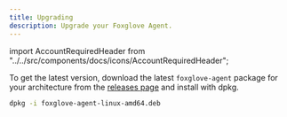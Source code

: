 ```yaml
---
title: Upgrading
description: Upgrade your Foxglove Agent.
---
```


import AccountRequiredHeader from "../../src/components/docs/icons/AccountRequiredHeader";

<AccountRequiredHeader badgeText="Requires Enterprise plan" />

To get the latest version, download the latest `foxglove-agent` package for your architecture from the [releases page](https://github.com/foxglove/agent/releases) and install with dpkg.

```sh
dpkg -i foxglove-agent-linux-amd64.deb
```
